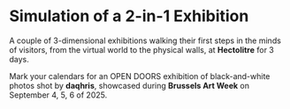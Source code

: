 # Simulation of a 2-in-1 Exhibition 

A couple of 3-dimensional exhibitions walking their first steps in the minds of visitors, from the virtual world to the physical walls, at __Hectolitre__ for 3 days.  

Mark your calendars for an OPEN DOORS exhibition of black-and-white photos shot by __daqhris__, showcased during __Brussels Art Week__ on September 4, 5, 6 of 2025. 
